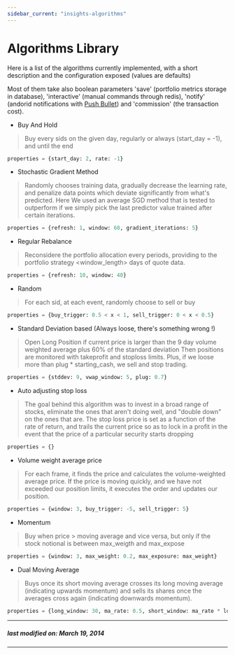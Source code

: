 ```yaml
---
sidebar_current: "insights-algorithms"
---
```


Algorithms Library
==================

Here is a list of the algorithms currently implemented, with a short
description and the configuration exposed (values are defaults)

Most of them take also boolean parameters 'save' (portfolio metrics storage in
database), 'interactive' (manual commands through redis), 'notify' (andorid
notifications with [Push Bullet](pushbullet.com)) and 'commission' (the
transaction cost).

* Buy And Hold
> Buy every sids on the given day, regularly or always (start_day = -1), and
> until the end
```python
properties = {start_day: 2, rate: -1}
```

* Stochastic Gradient Method
> Randomly chooses training data, gradually decrease the learning rate, and
> penalize data points which deviate significantly from what's predicted. Here
> We used an average SGD method that is tested to outperform if we simply pick
> the last predictor value trained after certain iterations.
```python
properties = {refresh: 1, window: 60, gradient_iterations: 5}
```

* Regular Rebalance
> Reconsidere the portfolio allocation every <refresh> periods,
> providing to the portfolio strategy <window_length> days of quote data.
```python
properties = {refresh: 10, window: 40}
```

* Random
> For each sid, at each event, randomly choose to sell or buy
```python
properties = {buy_trigger: 0.5 < x < 1, sell_trigger: 0 < x < 0.5}
```

* Standard Deviation based (Always loose, there's something wrong !)
> Open Long Position if current price is larger than the 9 day volume weighted
> average plus 60% of the standard deviation Then positions are monitored with
> takeprofit and stoploss limits.  Plus, if we loose more than plug *
> starting_cash, we sell and stop trading.
```python
properties = {stddev: 9, vwap_window: 5, plug: 0.7}
```

* Auto adjusting stop loss
> The goal behind this algorithm was to invest in a broad range of stocks,
> eliminate the ones that aren't doing well, and "double down" on the ones that
> are.  The stop loss price is set as a function of the rate of return, and
> trails the current price so as to lock in a profit in the event that the
> price of a particular security starts dropping
```python
properties = {}
```

* Volume weight average price
> For each frame, it finds the price and calculates the volume-weighted average
> price.  If the price is moving quickly, and we have not exceeded our position
> limits, it executes the order and updates our position.
```python
properties = {window: 3, buy_trigger: -5, sell_trigger: 5}
```

* Momentum
> Buy when price > moving average and vice versa, but only if the stock
> notional is between max_weigth and max_expose
```python
properties = {window: 3, max_weight: 0.2, max_exposure: max_weight}
```

* Dual Moving Average
> Buys once its short moving average crosses its long moving average
> (indicating upwards momentum) and sells its shares once the averages cross
> again (indicating downwards momentum).
```python
properties = {long_window: 30, ma_rate: 0.5, short_window: ma_rate * long_window, threshold: 0}
```

---
##### last modified on: March 19, 2014
---
